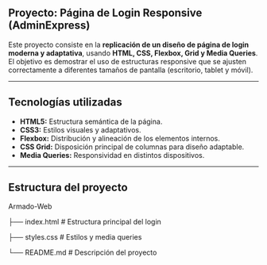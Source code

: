 ##  Proyecto: Página de Login Responsive (AdminExpress)

Este proyecto consiste en la **replicación de un diseño de página de login moderna y adaptativa**, usando **HTML, CSS, Flexbox, Grid y Media Queries**.  
El objetivo es demostrar el uso de estructuras responsive que se ajusten correctamente a diferentes tamaños de pantalla (escritorio, tablet y móvil).

---

## Tecnologías utilizadas
- **HTML5:** Estructura semántica de la página.  
- **CSS3:** Estilos visuales y adaptativos.  
- **Flexbox:** Distribución y alineación de los elementos internos.  
- **CSS Grid:** Disposición principal de columnas para diseño adaptable.  
- **Media Queries:** Responsividad en distintos dispositivos.

---

## Estructura del proyecto
 Armado-Web


├── index.html # Estructura principal del login

├── styles.css # Estilos y media queries

└── README.md # Descripción del proyecto
